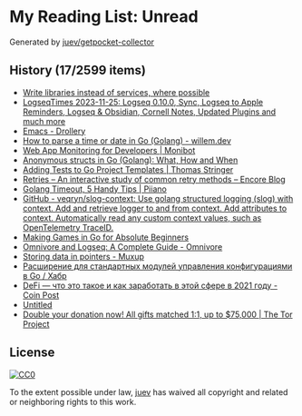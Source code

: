 # My Reading List: Unread

Generated by [juev/getpocket-collector](https://github.com/juev/getpocket-collector)

## History (17/2599 items)

- [Write libraries instead of services, where possible](https://catern.com/services.html)
- [LogseqTimes 2023-11-25: Logseq 0.10.0, Sync, Logseq to Apple Reminders, Logseq & Obsidian, Cornell Notes, Updated Plugins and much more](https://www.logseqtimes.com/logseqtimes-2023-11-25/)
- [Emacs - Drollery](https://drollery.org/emacs/)
- [How to parse a time or date in Go (Golang) - willem.dev](https://www.willem.dev/articles/how-to-parse-time-date/)
- [Web App Monitoring for Developers | Monibot](https://monibot.io/blog/dependency-injection-inversion-of-control-in-go)
- [Anonymous structs in Go (Golang): What, How and When](https://www.willem.dev/articles/anonymous-structs/)
- [Adding Tests to Go Project Templates | Thomas Stringer](https://trstringer.com/go-project-template-tests/)
- [Retries – An interactive study of common retry methods – Encore Blog](https://encore.dev/blog/retries)
- [Golang Timeout, 5 Handy Tips | Piiano](https://www.piiano.com/blog/golang-timeout)
- [GitHub - veqryn/slog-context: Use golang structured logging (slog) with context. Add and retrieve logger to and from context. Add attributes to context. Automatically read any custom context values, such as OpenTelemetry TraceID.](https://github.com/veqryn/slog-context)
- [Making Games in Go for Absolute Beginners](https://threedots.tech/post/making-games-in-go/)
- [Omnivore and Logseq: A Complete Guide - Omnivore](https://blog.omnivore.app/p/omnivore-and-logseq-a-complete-guide)
- [Storing data in pointers - Muxup](https://muxup.com/2023q4/storing-data-in-pointers)
- [Расширение для стандартных модулей управления конфигурациями в Go / Хабр](https://habr.com/ru/articles/776284/)
- [DeFi — что это такое и как заработать в этой сфере в 2021 году - Coin Post](https://coinpost.finance/p/chto-takoe-defi)
- [Untitled](https://vitalik.ca/general/2023/11/27/techno_optimism.html)
- [Double your donation now! All gifts matched 1:1, up to $75,000 | The Tor Project](https://blog.torproject.org/friends-of-tor-match-2023/)

## License

[![CC0](https://mirrors.creativecommons.org/presskit/buttons/88x31/svg/cc-zero.svg)](https://creativecommons.org/publicdomain/zero/1.0/)

To the extent possible under law, [juev](https://github.com/juev) has waived all copyright and related or neighboring rights to this work.
